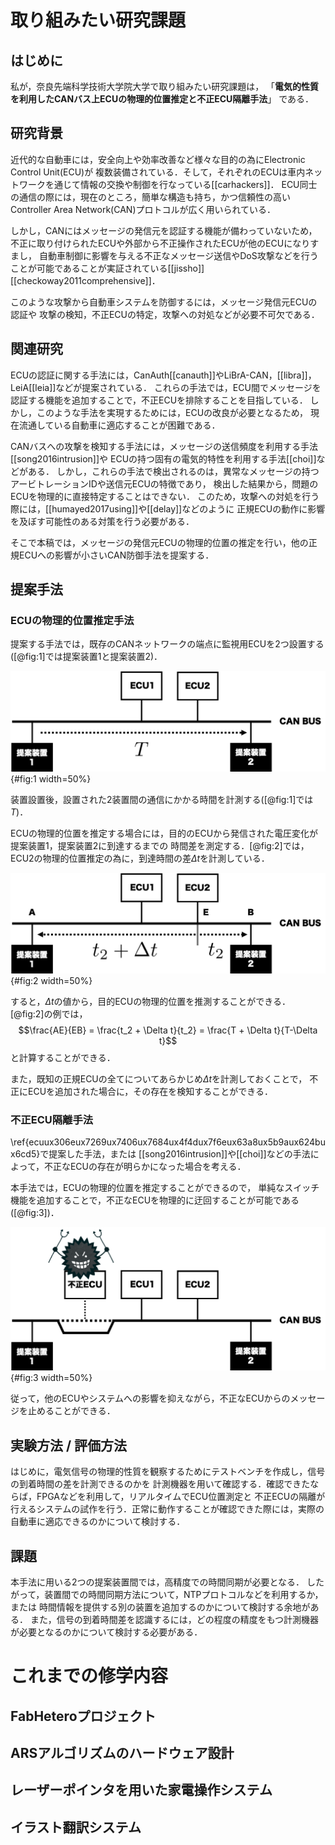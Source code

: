 # 取り組みたい研究課題

## はじめに

私が，奈良先端科学技術大学院大学で取り組みたい研究課題は，
「**電気的性質を利用したCANバス上ECUの物理的位置推定と不正ECU隔離手法**」
である．

## 研究背景

近代的な自動車には，安全向上や効率改善など様々な目的の為にElectronic Control Unit(ECU)が
複数装備されている．そして，それぞれのECUは車内ネットワークを通じて情報の交換や制御を行なっている[[carhackers]]．
ECU同士の通信の際には，現在のところ，簡単な構造も持ち，かつ信頼性の高いController Area Network(CAN)プロトコルが広く用いられている．

しかし，CANにはメッセージの発信元を認証する機能が備わっていないため，
不正に取り付けられたECUや外部から不正操作されたECUが他のECUになりすまし，
自動車制御に影響を与える不正なメッセージ送信やDoS攻撃などを行うことが可能であることが実証されている[[jissho]][[checkoway2011comprehensive]]．

このような攻撃から自動車システムを防御するには，メッセージ発信元ECUの認証や
攻撃の検知，不正ECUの特定，攻撃への対処などが必要不可欠である．

## 関連研究

ECUの認証に関する手法には，CanAuth[[canauth]]やLiBrA-CAN，[[libra]]，LeiA[[leia]]などが提案されている．
これらの手法では，ECU間でメッセージを認証する機能を追加することで，不正ECUを排除することを目指している．
しかし，このような手法を実現するためには，ECUの改良が必要となるため，
現在流通している自動車に適応することが困難である．

CANバスへの攻撃を検知する手法には，メッセージの送信頻度を利用する手法[[song2016intrusion]]や
ECUの持つ固有の電気的特性を利用する手法[[choi]]などがある．
しかし，これらの手法で検出されるのは，異常なメッセージの持つアービトレーションIDや送信元ECUの特徴であり，
検出した結果から，問題のECUを物理的に直接特定することはできない．
このため，攻撃への対処を行う際には，[[humayed2017using]]や[[delay]]などのように
正規ECUの動作に影響を及ぼす可能性のある対策を行う必要がある．

そこで本稿では，メッセージの発信元ECUの物理的位置の推定を行い，他の正規ECUへの影響が小さいCAN防御手法を提案する．

## 提案手法

### ECUの物理的位置推定手法

提案する手法では，既存のCANネットワークの端点に監視用ECUを2つ設置する([@fig:1]では提案装置1と提案装置2)．

![監視用ECUの設置](img/1.png){#fig:1 width=50%}

装置設置後，設置された2装置間の通信にかかる時間を計測する([@fig:1]では$T$)．

ECUの物理的位置を推定する場合には，目的のECUから発信された電圧変化が提案装置1，提案装置2に到達するまでの
時間差を測定する．[@fig:2]では，ECU2の物理的位置推定の為に，到達時間の差$\Delta t$を計測している．

![信号が到達するまでの時間差の測定](img/2.png){#fig:2 width=50%}

すると，$\Delta t$の値から，目的ECUの物理的位置を推測することができる．
[@fig:2]の例では，$$\frac{AE}{EB} = \frac{t_2 + \Delta t}{t_2} = \frac{T + \Delta t}{T-\Delta t}$$
と計算することができる．

また，既知の正規ECUの全てについてあらかじめ$\Delta t$を計測しておくことで，
不正にECUを追加された場合に，その存在を検知することができる．


### 不正ECU隔離手法

\ref{ecuux306eux7269ux7406ux7684ux4f4dux7f6eux63a8ux5b9aux624bux6cd5}で提案した手法，または
[[song2016intrusion]]や[[choi]]などの手法によって，不正なECUの存在が明らかになった場合を考える．

本手法では，ECUの物理的位置を推定することができるので，
単純なスイッチ機能を追加することで，不正なECUを物理的に迂回することが可能である([@fig:3])．

![不正なECUの迂回](img/3.png){#fig:3 width=50%}

従って，他のECUやシステムへの影響を抑えながら，不正なECUからのメッセージを止めることができる．

## 実験方法 / 評価方法

はじめに，電気信号の物理的性質を観察するためにテストベンチを作成し，信号の到着時間の差を計測できるのかを
計測機器を用いて確認する．確認できたならば，FPGAなどを利用して，リアルタイムでECU位置測定と
不正ECUの隔離が行えるシステムの試作を行う．正常に動作することが確認できた際には，実際の自動車に適応できるのかについて検討する．

## 課題

本手法に用いる2つの提案装置間では，高精度での時間同期が必要となる．
したがって，装置間での時間同期方法について，NTPプロトコルなどを利用するか，または
時間情報を提供する別の装置を追加するのかについて検討する余地がある．
また，信号の到着時間差を認識するには，どの程度の精度をもつ計測機器が必要となるのかについて検討する必要がある．

# これまでの修学内容

## FabHeteroプロジェクト

## ARSアルゴリズムのハードウェア設計

## レーザーポインタを用いた家電操作システム

## イラスト翻訳システム


